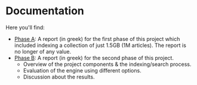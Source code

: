 # Documentation

Here you'll find:

* [Phase A](report-phaseA.pdf): A report (in greek) for the first phase of this project which included indexing a
collection of just 1.5GB (1M articles). The report is no longer of any value.
* [Phase B](report-phaseB.pdf): A report (in greek) for the second phase of this project.
  * Overview of the project components & the indexing/search process.
  * Evaluation of the engine using different options.
  * Discussion about the results.
